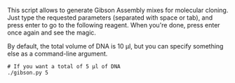 This script allows to generate Gibson Assembly mixes for molecular 
cloning. Just type the requested parameters (separated with space or 
tab), and press enter to go to the following reagent.
When you're done, press enter once again and see the magic.

By default, the total volume of DNA is 10 μl, but you can specify something else as a command-line argument.

```
# If you want a total of 5 μl of DNA
./gibson.py 5
```
